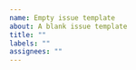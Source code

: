 ```yaml
---
name: Empty issue template
about: A blank issue template
title: ""
labels: ""
assignees: ""
---
```

